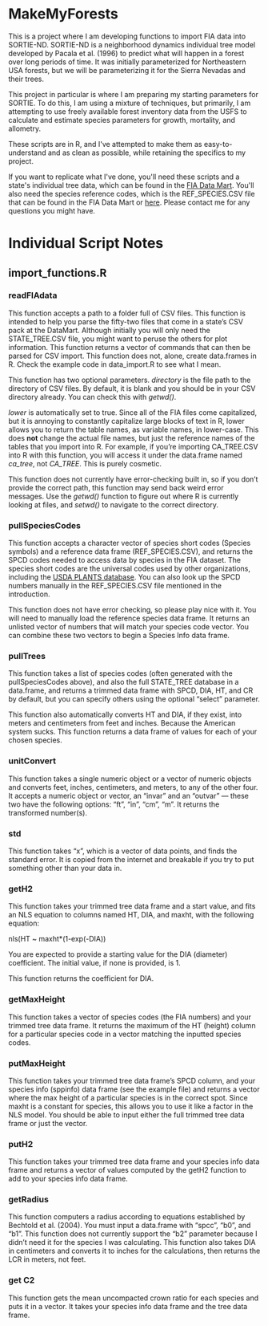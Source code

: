 # MakeMyForests
This is a project where I am developing functions to import FIA data into SORTIE-ND. SORTIE-ND is a neighborhood dynamics individual tree model developed by Pacala et al. (1996) to predict what will happen in a forest over long periods of time. It was initially parameterized for Northeastern USA forests, but we will be parameterizing it for the Sierra Nevadas and their trees. 

This project in particular is where I am preparing my starting parameters for SORTIE. To do this, I am using a mixture of techniques, but primarily, I am attempting to use freely available forest inventory data from the USFS to calculate and estimate species parameters for growth, mortality, and allometry. 

These scripts are in R, and I've attempted to make them as easy-to-understand and as clean as possible, while retaining the specifics to my project. 

If you want to replicate what I've done, you'll need these scripts and a state's individual tree data, which can be found in the [FIA Data Mart](http://apps.fs.fed.us/fiadb-downloads/datamart.html). You'll also need the species reference codes, which is the REF\_SPECIES.CSV file that can be found in the FIA Data Mart or [here](http://apps.fs.fed.us/fiadb-downloads/REF_SPECIES.CSV). Please contact me for any questions you might have. 


# Individual Script Notes

## import_functions.R

### readFIAdata

This function accepts a path to a folder full of CSV files. This function is intended to help you parse the fifty-two files that come in a state’s CSV pack at the DataMart. Although initially you will only need the STATE\_TREE.CSV file, you might want to peruse the others for plot information. This function returns a vector of commands that can then be parsed for CSV import. This function does not, alone, create data.frames in R. Check the example code in data\_import.R to see what I mean. 

This function has two optional parameters. *directory* is the file path to the directory of CSV files. By default, it is blank and you should be in your CSV directory already. You can check this with *getwd()*. 

*lower* is automatically set to true. Since all of the FIA files come capitalized, but it is annoying to constantly capitalize large blocks of text in R, lower allows you to return the table names, as variable names, in lower-case. This does **not** change the actual file names, but just the reference names of the tables that you import into R. For example, if you’re importing CA\_TREE.CSV into R with this function, you will access it under the data.frame named *ca_tree*, not *CA\_TREE*. This is purely cosmetic.

This function does not currently have error-checking built in, so if you don’t provide the correct path, this function may send back weird error messages. Use the *getwd()* function to figure out where R is currently looking at files, and *setwd()* to navigate to the correct directory. 

### pullSpeciesCodes

This function accepts a character vector of species short codes (Species symbols) and a reference data frame (REF\_SPECIES.CSV), and returns the SPCD codes needed to access data by species in the FIA dataset. The species short codes are the universal codes used by other organizations, including the [USDA PLANTS database](http://plants.usda.gov). You can also look up the SPCD numbers manually in the REF\_SPECIES.CSV file mentioned in the introduction. 

This function does not have error checking, so please play nice with it. You will need to manually load the reference species data frame. It returns an unlisted vector of numbers that will match your species code vector. You can combine these two vectors to begin a Species Info data frame. 

### pullTrees

This function takes a list of species codes (often generated with the pullSpeciesCodes above), and also the full STATE\_TREE database in a data.frame, and returns a trimmed data frame with SPCD, DIA, HT, and CR by default, but you can specify others using the optional “select” parameter. 

This function also automatically converts HT and DIA, if they exist, into meters and centimeters from feet and inches. Because the American system sucks. This function returns a data frame of values for each of your chosen species. 

### unitConvert

This function takes a single numeric object or a vector of numeric objects and converts feet, inches, centimeters, and meters, to any of the other four. It accepts a numeric object or vector, an “invar” and an “outvar” — these two have the following options: “ft”, “in”, “cm”, “m”. It returns the transformed number(s).

### std

This function takes “x”, which is a vector of data points, and finds the standard error. It is copied from the internet and breakable if you try to put something other than your data in. 

### getH2

This function takes your trimmed tree data frame and a start value, and fits an NLS equation to columns named HT, DIA, and maxht, with the following equation:

nls(HT ~ maxht*(1-exp(-DIA))

You are expected to provide a starting value for the DIA (diameter) coefficient. The initial value, if none is provided, is 1. 

This function returns the coefficient for DIA. 

### getMaxHeight

This function takes a vector of species codes (the FIA numbers) and your trimmed tree data frame. It returns the maximum of the HT (height) column for a particular species code in a vector matching the inputted species codes. 

### putMaxHeight

This function takes your trimmed tree data frame’s SPCD column,  and your species info (sppinfo) data frame (see the example file) and returns a vector where the max height of a particular species is in the correct spot. Since maxht is a constant for species, this allows you to use it like a factor in the NLS model. You should be able to input either the full trimmed tree data frame or just the vector.


### putH2

This function takes your trimmed tree data frame and your species info data frame and returns a vector of values computed by the getH2 function to add to your species info data frame. 

### getRadius

This function computers a radius according to equations established by Bechtold et al. (2004). You must input a data.frame with “spcc”, “b0”, and “b1”. This function does not currently support the “b2” parameter because I didn’t need it for the species I was calculating. This function also takes DIA in centimeters and converts it to inches for the calculations, then returns the LCR in meters, not feet. 

### get C2

This function gets the mean uncompacted crown ratio for each species and puts it in a vector. It takes your species info data frame and the tree data frame. 